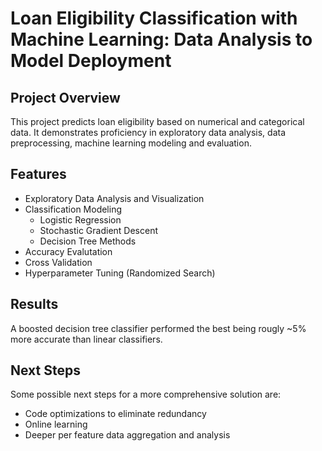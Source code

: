 # Loan Eligibility Classification with Machine Learning: Data Analysis to Model Deployment
## Project Overview
This project predicts loan eligibility based on numerical and categorical data. It demonstrates proficiency in exploratory data analysis, data preprocessing, machine learning modeling and evaluation.

## Features
- Exploratory Data Analysis and Visualization
- Classification Modeling
    - Logistic Regression
    - Stochastic Gradient Descent
    - Decision Tree Methods
- Accuracy Evalutation
- Cross Validation
- Hyperparameter Tuning (Randomized Search)

## Results
A boosted decision tree classifier performed the best being rougly ~5% more accurate than linear classifiers.

## Next Steps
Some possible next steps for a more comprehensive solution are:
- Code optimizations to eliminate redundancy
- Online learning
- Deeper per feature data aggregation and analysis 
